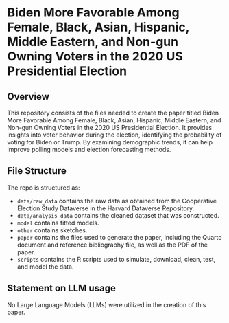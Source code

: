 # Biden More Favorable Among Female, Black, Asian, Hispanic, Middle Eastern, and Non-gun Owning Voters in the 2020 US Presidential Election

## Overview

This repository consists of the files needed to create the paper titled Biden More Favorable Among Female, Black, Asian, Hispanic, Middle Eastern, and Non-gun Owning Voters in the 2020 US Presidential Election. It provides insights into voter behavior during the election, identifying the probability of voting for Biden or Trump. By examining demographic trends, it can help improve polling models and election forecasting methods.  

## File Structure

The repo is structured as:

-   `data/raw_data` contains the raw data as obtained from the Cooperative Election Study Dataverse in the Harvard Dataverse Repository.
-   `data/analysis_data` contains the cleaned dataset that was constructed.
-   `model` contains fitted models. 
-   `other` contains sketches.
-   `paper` contains the files used to generate the paper, including the Quarto document and reference bibliography file, as well as the PDF of the paper. 
-   `scripts` contains the R scripts used to simulate, download, clean, test, and model the data.


## Statement on LLM usage

No Large Language Models (LLMs) were utilized in the creation of this paper.
